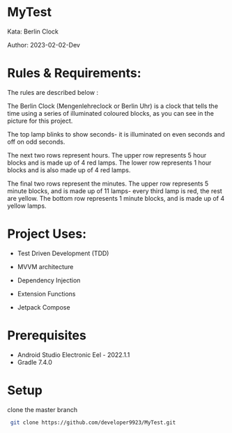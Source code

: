 # MyTest

Kata: Berlin Clock

Author: 2023-02-02-Dev

# Rules & Requirements:
 The rules are described below :

The Berlin Clock (Mengenlehreclock or Berlin Uhr) is a clock that tells the time using a series of illuminated coloured blocks, as you can see in the picture for this project.

The top lamp blinks to show seconds- it is illuminated on even seconds and off on odd seconds.

The next two rows represent hours. The upper row represents 5 hour blocks and is made up of 4 red lamps. The lower row represents 1 hour blocks and is also made up of 4 red lamps.

The final two rows represent the minutes. The upper row represents 5 minute blocks, and is made up of 11 lamps- every third lamp is red, the rest are yellow. The bottom row represents 1 minute blocks, and is made up of 4 yellow lamps.


# Project Uses:

- Test Driven Development (TDD)

- MVVM architecture

- Dependency Injection

- Extension Functions

- Jetpack Compose

# Prerequisites
- Android Studio Electronic Eel - 2022.1.1
- Gradle 7.4.0

# Setup

  clone the master branch
  
```bash
 git clone https://github.com/developer9923/MyTest.git
```
